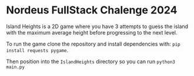 # Nordeus FullStack Chalenge 2024

Island Heights is a 2D game where you have 3 attempts to guess the island with the maximum average height before progressing to the next level.

To run the game clone the repository and install dependencies with: `pip install requests pygame`.

Then position into the `IslandHeights` directory so you can run `python3 main.py`
